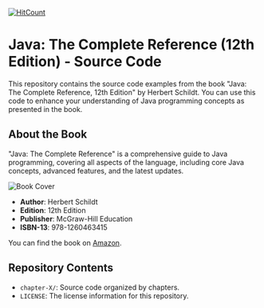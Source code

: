 [![HitCount](https://hits.dwyl.com/sudouser777/Java-The-Complete-Reference-12th-Edition-Source-Code.svg?style=flat-square&show=unique)](http://hits.dwyl.com/sudouser777/Java-The-Complete-Reference-12th-Edition-Source-Code)


# Java: The Complete Reference (12th Edition) - Source Code

This repository contains the source code examples from the book "Java: The Complete Reference, 12th Edition" by Herbert Schildt. You can use this code to enhance your understanding of Java programming concepts as presented in the book.

## About the Book

"Java: The Complete Reference" is a comprehensive guide to Java programming, covering all aspects of the language, including core Java concepts, advanced features, and the latest updates.

![Book Cover](https://m.media-amazon.com/images/I/81HIlxUsIZL._SL1500_.jpg)

- **Author**: Herbert Schildt
- **Edition**: 12th Edition
- **Publisher**: McGraw-Hill Education
- **ISBN-13**: 978-1260463415

You can find the book on [Amazon](https://www.amazon.com/Java-Complete-Reference-Twelfth/dp/1260463419).

## Repository Contents

- `chapter-X/`: Source code organized by chapters.
- `LICENSE`: The license information for this repository.

